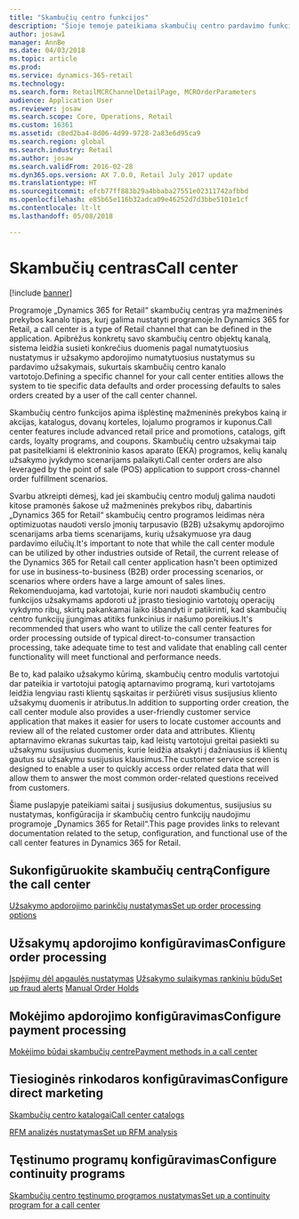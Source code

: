 ```yaml
---
title: "Skambučių centro funkcijos"
description: "Šioje temoje pateikiama skambučių centro pardavimo funkcijos programoje „Microsoft Dynamics 365 for Retail“ apžvalga."
author: josaw1
manager: AnnBe
ms.date: 04/03/2018
ms.topic: article
ms.prod: 
ms.service: dynamics-365-retail
ms.technology: 
ms.search.form: RetailMCRChannelDetailPage, MCROrderParameters
audience: Application User
ms.reviewer: josaw
ms.search.scope: Core, Operations, Retail
ms.custom: 16361
ms.assetid: c8ed2ba4-8d06-4d99-9728-2a83e6d95ca9
ms.search.region: global
ms.search.industry: Retail
ms.author: josaw
ms.search.validFrom: 2016-02-28
ms.dyn365.ops.version: AX 7.0.0, Retail July 2017 update
ms.translationtype: HT
ms.sourcegitcommit: efcb77ff883b29a4bbaba27551e02311742afbbd
ms.openlocfilehash: e85b65e116b32adca09e46252d7d3bbe5101e1cf
ms.contentlocale: lt-lt
ms.lasthandoff: 05/08/2018

---
```


# <a name="call-center"></a><span data-ttu-id="8a2b0-103">Skambučių centras</span><span class="sxs-lookup"><span data-stu-id="8a2b0-103">Call center</span></span> 

[!include [banner](includes/banner.md)]

<span data-ttu-id="8a2b0-104">Programoje „Dynamics 365 for Retail“ skambučių centras yra mažmeninės prekybos kanalo tipas, kurį galima nustatyti programoje.</span><span class="sxs-lookup"><span data-stu-id="8a2b0-104">In Dynamics 365 for Retail, a call center is a type of Retail channel that can be defined in the application.</span></span> <span data-ttu-id="8a2b0-105">Apibrėžus konkretų savo skambučių centro objektų kanalą, sistema leidžia susieti konkrečius duomenis pagal numatytuosius nustatymus ir užsakymo apdorojimo numatytuosius nustatymus su pardavimo užsakymais, sukurtais skambučių centro kanalo vartotojo.</span><span class="sxs-lookup"><span data-stu-id="8a2b0-105">Defining a specific channel for your call center entities allows the system to tie specific data defaults and order processing defaults to sales orders created by a user of the call center channel.</span></span>

<span data-ttu-id="8a2b0-106">Skambučių centro funkcijos apima išplėstinę mažmeninės prekybos kainą ir akcijas, katalogus, dovanų korteles, lojalumo programos ir kuponus.</span><span class="sxs-lookup"><span data-stu-id="8a2b0-106">Call center features include advanced retail price and promotions, catalogs, gift cards, loyalty programs, and coupons.</span></span> <span data-ttu-id="8a2b0-107">Skambučių centro užsakymai taip pat pasitelkiami iš elektroninio kasos aparato (EKA) programos, kelių kanalų užsakymo įvykdymo scenarijams palaikyti.</span><span class="sxs-lookup"><span data-stu-id="8a2b0-107">Call center orders are also leveraged by the point of sale (POS) application to support cross-channel order fulfillment scenarios.</span></span>

<span data-ttu-id="8a2b0-108">Svarbu atkreipti dėmesį, kad jei skambučių centro modulį galima naudoti kitose pramonės šakose už mažmeninės prekybos ribų, dabartinis „Dynamics 365 for Retail“ skambučių centro programos leidimas nėra optimizuotas naudoti verslo įmonių tarpusavio (B2B) užsakymų apdorojimo scenarijams arba tiems scenarijams, kurių užsakymuose yra daug pardavimo eilučių.</span><span class="sxs-lookup"><span data-stu-id="8a2b0-108">It's important to note that while the call center module can be utilized by other industries outside of Retail, the current release of the Dynamics 365 for Retail call center application hasn't been optimized for use in business-to-business (B2B) order processing scenarios, or scenarios where orders have a large amount of sales lines.</span></span> <span data-ttu-id="8a2b0-109">Rekomenduojama, kad vartotojai, kurie nori naudoti skambučių centro funkcijos užsakymams apdoroti už įprasto tiesioginio vartotojų operacijų vykdymo ribų, skirtų pakankamai laiko išbandyti ir patikrinti, kad skambučių centro funkcijų įjungimas atitiks funkcinius ir našumo poreikius.</span><span class="sxs-lookup"><span data-stu-id="8a2b0-109">It's recommended that users who want to utilize the call center features for order processing outside of typical direct-to-consumer transaction processing, take adequate time to test and validate that enabling call center functionality will meet functional and performance needs.</span></span>

<span data-ttu-id="8a2b0-110">Be to, kad palaiko užsakymo kūrimą, skambučių centro modulis vartotojui dar pateikia ir vartotojui patogią aptarnavimo programą, kuri vartotojams leidžia lengviau rasti klientų sąskaitas ir peržiūrėti visus susijusius kliento užsakymų duomenis ir atributus.</span><span class="sxs-lookup"><span data-stu-id="8a2b0-110">In addition to supporting order creation, the call center module also provides a user-friendly customer service application that makes it easier for users to locate customer accounts and review all of the related customer order data and attributes.</span></span> <span data-ttu-id="8a2b0-111">Klientų aptarnavimo ekranas sukurtas taip, kad leistų vartotojui greitai pasiekti su užsakymu susijusius duomenis, kurie leidžia atsakyti į dažniausius iš klientų gautus su užsakymu susijusius klausimus.</span><span class="sxs-lookup"><span data-stu-id="8a2b0-111">The customer service screen is designed to enable a user to quickly access order related data that will allow them to answer the most common order-related questions received from customers.</span></span>

<span data-ttu-id="8a2b0-112">Šiame puslapyje pateikiami saitai į susijusius dokumentus, susijusius su nustatymas, konfigūracija ir skambučių centro funkcijų naudojimu programoje „Dynamics 365 for Retail“.</span><span class="sxs-lookup"><span data-stu-id="8a2b0-112">This page provides links to relevant documentation related to the setup, configuration, and functional use of the call center features in Dynamics 365 for Retail.</span></span>

## <a name="configure-the-call-center"></a><span data-ttu-id="8a2b0-113">Sukonfigūruokite skambučių centrą</span><span class="sxs-lookup"><span data-stu-id="8a2b0-113">Configure the call center</span></span>
[<span data-ttu-id="8a2b0-114">Užsakymo apdorojimo parinkčių nustatymas</span><span class="sxs-lookup"><span data-stu-id="8a2b0-114">Set up order processing options</span></span>](set-up-order-processing-options.md)

## <a name="configure-order-processing"></a><span data-ttu-id="8a2b0-115">Užsakymų apdorojimo konfigūravimas</span><span class="sxs-lookup"><span data-stu-id="8a2b0-115">Configure order processing</span></span>
<span data-ttu-id="8a2b0-116">[Įspėjimų dėl apgaulės nustatymas](set-up-fraud-alerts.md)
[Užsakymo sulaikymas rankiniu būdu](work-with-order-holds.md)</span><span class="sxs-lookup"><span data-stu-id="8a2b0-116">[Set up fraud alerts](set-up-fraud-alerts.md)
[Manual Order Holds](work-with-order-holds.md)</span></span>

## <a name="configure-payment-processing"></a><span data-ttu-id="8a2b0-117">Mokėjimo apdorojimo konfigūravimas</span><span class="sxs-lookup"><span data-stu-id="8a2b0-117">Configure payment processing</span></span>
[<span data-ttu-id="8a2b0-118">Mokėjimo būdai skambučių centre</span><span class="sxs-lookup"><span data-stu-id="8a2b0-118">Payment methods in a call center</span></span>](work-with-payments.md)

## <a name="configure-direct-marketing"></a><span data-ttu-id="8a2b0-119">Tiesioginės rinkodaros konfigūravimas</span><span class="sxs-lookup"><span data-stu-id="8a2b0-119">Configure direct marketing</span></span>
[<span data-ttu-id="8a2b0-120">Skambučių centro katalogai</span><span class="sxs-lookup"><span data-stu-id="8a2b0-120">Call center catalogs</span></span>](call-center-catalogs.md)

[<span data-ttu-id="8a2b0-121">RFM analizės nustatymas</span><span class="sxs-lookup"><span data-stu-id="8a2b0-121">Set up RFM analysis</span></span>](set-up-rfm-analysis.md)

## <a name="configure-continuity-programs"></a><span data-ttu-id="8a2b0-122">Tęstinumo programų konfigūravimas</span><span class="sxs-lookup"><span data-stu-id="8a2b0-122">Configure continuity programs</span></span>
[<span data-ttu-id="8a2b0-123">Skambučių centro tęstinumo programos nustatymas</span><span class="sxs-lookup"><span data-stu-id="8a2b0-123">Set up a continuity program for a call center</span></span>](set-up-continuity-program.md)


